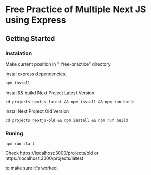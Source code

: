 # Free Practice of Multiple Next JS using Express

## Getting Started

### Instalation

Make current position in "\_free-practice" directory.

Instal express dependencies.

```
npm install
```

Instal && buikd Next Project Latest Version

```
cd projects nextjs-latest && npm install && npm run build
```

Instal Next Project Old Version

```
cd projects nextjs-old && npm install && npm run build
```

### Runing

```
npm run start
```

Check https://localhost:3000/projects/old
or https://localhost:3000/projects/latest

to make sure it's worked.
